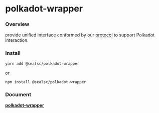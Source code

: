 # polkadot-wrapper

### Overview

provide unified interface conformed by our [protocol](https://github.com/SealSC/multi-chain-js/tree/main/protocol) to support Polkadot interaction.

### Install

```
yarn add @sealsc/polkadot-wrapper
```
 or 
```
npm install @sealsc/polkadot-wrapper
```    

### Document

**[polkadot-wrapper](https://multi-chain-js-doc.seor.io/en/polkadot/)**  

